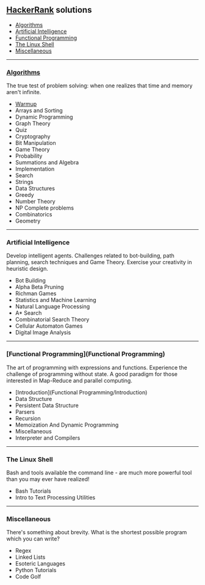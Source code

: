 ## [HackerRank](https://www.hackerrank.com) solutions

- [Algorithms](#algorithms)
- [Artificial Intelligence](#artificial-intelligence)
- [Functional Programming](#functional-programming)
- [The Linux Shell](#the-linux-shell)
- [Miscellaneous](#miscellaneous)

---
### [Algorithms](Algorithms)
The true test of problem solving: when one realizes that time and memory aren't infinite.
  - [Warmup](Algorithms/Warmup)
  - Arrays and Sorting
  - Dynamic Programming
  - Graph Theory
  - Quiz
  - Cryptography
  - Bit Manipulation
  - Game Theory
  - Probability
  - Summations and Algebra
  - Implementation
  - Search
  - Strings
  - Data Structures
  - Greedy
  - Number Theory
  - NP Complete problems
  - Combinatorics
  - Geometry

---
### Artificial Intelligence
Develop intelligent agents. Challenges related to bot-building, path planning, search techniques and Game Theory. Exercise your creativity in heuristic design.
  - Bot Building
  - Alpha Beta Pruning
  - Richman Games
  - Statistics and Machine Learning
  - Natural Language Processing
  - A* Search
  - Combinatorial Search Theory
  - Cellular Automaton Games
  - Digital Image Analysis

---
### [Functional Programming](Functional Programming)
The art of programming with expressions and functions. Experience the challenge of programming without state. A good paradigm for those interested in Map-Reduce and parallel computing.
  - [Introduction](Functional Programming/Introduction)
  - Data Structure
  - Persistent Data Structure
  - Parsers
  - Recursion
  - Memoization And Dynamic Programming
  - Miscellaneous
  - Interpreter and Compilers

---
### The Linux Shell
Bash and tools available the command line - are much more powerful tool than you may ever have realized!
  - Bash Tutorials
  - Intro to Text Processing Utilities

---
### Miscellaneous
There's something about brevity. What is the shortest possible program which you can write?
  - Regex
  - Linked Lists
  - Esoteric Languages
  - Python Tutorials
  - Code Golf
